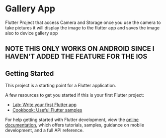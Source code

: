 # Gallery App

Flutter Project that access Camera and Storage once you use the camera to take pictures it will display the image to the flutter app and saves the image also to device gallery app

## NOTE THIS ONLY WORKS ON ANDROID SINCE I HAVEN'T ADDED THE FEATURE FOR THE IOS 

## Getting Started

This project is a starting point for a Flutter application.

A few resources to get you started if this is your first Flutter project:

- [Lab: Write your first Flutter app](https://docs.flutter.dev/get-started/codelab)
- [Cookbook: Useful Flutter samples](https://docs.flutter.dev/cookbook)

For help getting started with Flutter development, view the
[online documentation](https://docs.flutter.dev/), which offers tutorials,
samples, guidance on mobile development, and a full API reference.
